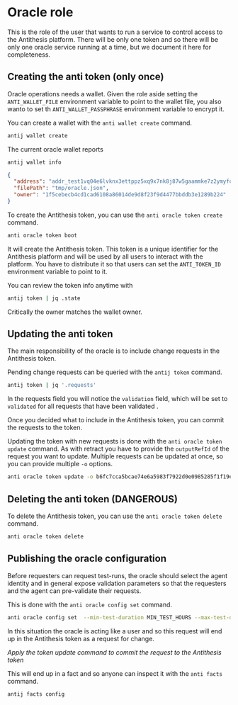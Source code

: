 # Oracle role

This is the role of the user that wants to run a service to control access to the Antithesis platform. There will be only one token and so there will be only one oracle service running at a time, but we document it here for completeness.

## Creating the anti token (only once)

Oracle operations needs a wallet. Given the role aside setting the `ANTI_WALLET_FILE` environment variable to point to the wallet file, you also wanto to set th `ANTI_WALLET_PASSPHRASE` environment variable to encrypt it.

You can create a wallet with the `anti wallet create` command.

```bash
antij wallet create
```

The current oracle wallet reports

```bash
antij wallet info
```

```json
{
  "address": "addr_test1vq04e6lvknx3ettppz5xq9x7nk8j87w5gaammke7z2ymyfqtkl4vv",
  "filePath": "tmp/oracle.json",
  "owner": "1f5cebecb4cd1cad6108a86014de9d8f23f9d4477bbddb3e1289b224"
}
```

To create the Antithesis token, you can use the `anti oracle token create` command.

```bash
anti oracle token boot
```

It will create the Antithesis token. This token is a unique identifier for the Antithesis platform and will be used by all users to interact with the platform. You have to distribute it so that users can set the `ANTI_TOKEN_ID` environment variable to point to it.

You can review the token info anytime with

```bash
antij token | jq .state
```

Critically the owner matches the wallet owner.

## Updating the anti token

The main responsibility of the oracle is to include change requests in the Antithesis token.

Pending change requests can be queried with the `antij token` command.

```bash
antij token | jq '.requests'
```

In the requests field you will notice the `validation` field, which will be set to `validated` for all requests that have been validated .

Once you decided what to include in the Antithesis token, you can commit the requests to the token.

Updating the token with new requests is done with the `anti oracle token update` command. As with retract you have to provide the `outputRefId` of the request you want to update. Multiple requests can be updated at once, so you can provide multiple `-o` options.

```bash
anti oracle token update -o b6fc7cca5bcae74e6a5983f7922d0e0985285f1f19e62ccc9cb9fd4d3766a81b-0
```

## Deleting the anti token (DANGEROUS)

To delete the Antithesis token, you can use the `anti oracle token delete` command.

```bash
anti oracle token delete
```

## Publishing the oracle configuration

Before requesters can request test-runs, the oracle should select the agent identity and in general expose validation parameters so that the requesters and the agent can pre-validate their requests.

This is done with the `anti oracle config set` command.


```bash
anti oracle config set  --min-test-duration MIN_TEST_HOURS --max-test-duration MAX_TEST_HOURS --agent-pkh PUBLIC_KEY_HASH
```

In this situation the oracle is acting like a user and so this request will end up in the Antithesis token as a request for change.

*Apply the token update command to commit the request to the Antithesis token*

This will end up in a fact and so anyone can inspect it with the `anti facts` command.

```bash
antij facts config
```
